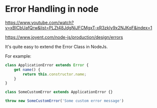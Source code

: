 # Error Handling in node
https://www.youtube.com/watch?v=xBICbUafQrw&list=PLZt48JdgNiJFCMgxT-xR3zkIy9x2NJKqF&index=1

https://www.joyent.com/node-js/production/design/errors

It's quite easy to extend the Error Class in NodeJs.

For example:

```js
class ApplicationError extends Error {
    get name() {
        return this.constructor.name;
    }
}

class SomeCustomError extends ApplicationError {}

throw new SomeCustomError('Some custom error message')
```